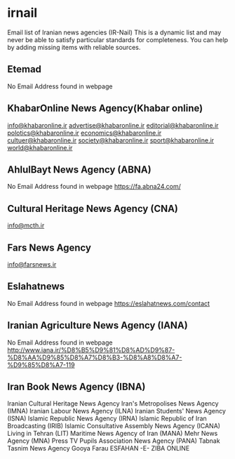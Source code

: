 # irnail
Email list of Iranian news agencies (IR-Nail)
This is a dynamic list and may never be able to satisfy particular standards for completeness. You can help by adding missing items with reliable sources.
## Etemad 
No Email Address found in webpage

## KhabarOnline News Agency(Khabar online)
info@khabaronline.ir
advertise@khabaronline.ir
editorial@khabaronline.ir
polotics@khabaronline.ir
economics@khabaronline.ir
cultuer@khabaronline.ir
society@khabaronline.ir
sport@khabaronline.ir
world@khabaronline.ir

## AhlulBayt News Agency (ABNA)
No Email Address found in webpage
https://fa.abna24.com/

## Cultural Heritage News Agency (CNA)
info@mcth.ir

## Fars News Agency
info@farsnews.ir

## Eslahatnews
No Email Address found in webpage
https://eslahatnews.com/contact

## Iranian Agriculture News Agency (IANA)
No Email Address found in webpage
http://www.iana.ir/%D8%B5%D9%81%D8%AD%D9%87-%D8%AA%D9%85%D8%A7%D8%B3-%D8%A8%D8%A7-%D9%85%D8%A7-119

## Iran Book News Agency (IBNA)

Iranian Cultural Heritage News Agency
Iran's Metropolises News Agency (IMNA)
Iranian Labour News Agency (ILNA)
Iranian Students' News Agency (ISNA)
Islamic Republic News Agency (IRNA)
Islamic Republic of Iran Broadcasting (IRIB)
Islamic Consultative Assembly News Agency (ICANA)
Living in Tehran (LIT)
Maritime News Agency of Iran (MANA)
Mehr News Agency (MNA)
Press TV
Pupils Association News Agency (PANA)
Tabnak
Tasnim News Agency
Gooya
Farau
ESFAHAN -E- ZIBA ONLINE
